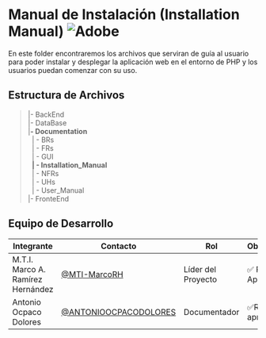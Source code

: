 # Manual de Instalación (Installation Manual) ![Adobe](https://img.shields.io/badge/adobe-%23FF0000.svg?style=for-the-badge&logo=adobe&logoColor=white)

En este folder encontraremos los archivos que serviran de guía al usuario para poder instalar y desplegar la aplicación web en el entorno de PHP y los usuarios puedan comenzar con su uso.



## Estructura de Archivos

>|- BackEnd <br>
>|- DataBase<br>
>|**- Documentation**<br>
>&nbsp;&nbsp;| - BRs<br>
>&nbsp;&nbsp;| - FRs<br>
>&nbsp;&nbsp;| - GUI<br>
>&nbsp;&nbsp;**| - Installation_Manual**<br>
>&nbsp;&nbsp;| - NFRs<br>
>&nbsp;&nbsp;| - UHs<br>
>&nbsp;&nbsp;| - User_Manual<br>
>|- FronteEnd<br>


## Equipo de Desarrollo

|Integrante|Contacto|Rol|Observaciones|
|----------|--------|---|-------------|
|M.T.I. Marco A. Ramírez Hernández|[@MTI-MarcoRH](https://github.com/MTI-MarcoRH)|Líder del Proyecto|✅ Revisado y Aprobado|
|Antonio Ocpaco Dolores|[@ANTONIOOCPACODOLORES](https://github.com/ANTONIOOCPACODOLORES)|Documentador|✅Revisado y aprobado|
